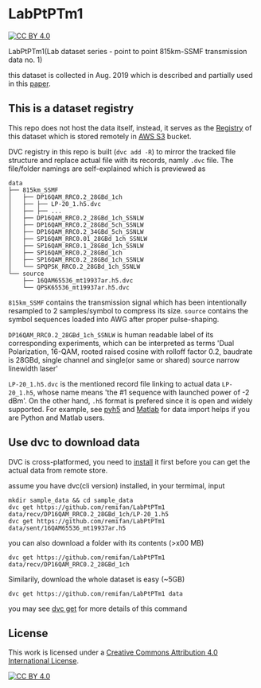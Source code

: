 # LabPtPTm1

[![CC BY 4.0][cc-by-shield]][cc-by]

LabPtPTm1(Lab dataset series - point to point 815km-SSMF transmission data no. 1)

this dataset is collected in Aug. 2019 which is described and partially used in this [paper](https://www.nature.com/articles/s41467-020-17516-7).


## This is a dataset registry

This repo does not host the data itself, instead, it serves as the [Registry](https://dvc.org/doc/use-cases/data-registries) of this dataset which is stored remotely in [AWS S3](https://aws.amazon.com/s3/) bucket.


DVC registry in this repo is built (`dvc add -R`) to mirror the tracked file structure and replace actual file with its records, namly `.dvc` file. The file/folder namings are self-explained which is previewed as

```
data
├── 815km_SSMF
│   ├── DP16QAM_RRC0.2_28GBd_1ch
│   ├── ├── LP-20_1.h5.dvc
│   ├── ├── ...
│   ├── DP16QAM_RRC0.2_28GBd_1ch_SSNLW
│   ├── DP16QAM_RRC0.2_28GBd_5ch_SSNLW
│   ├── DP16QAM_RRC0.2_34GBd_5ch_SSNLW
│   ├── SP16QAM_RRC0.01_28GBd_1ch_SSNLW
│   ├── SP16QAM_RRC0.1_28GBd_1ch_SSNLW
│   ├── SP16QAM_RRC0.2_28GBd_1ch
│   ├── SP16QAM_RRC0.2_28GBd_1ch_SSNLW
│   └── SPQPSK_RRC0.2_28GBd_1ch_SSNLW
└── source
    ├── 16QAM65536_mt19937ar.h5.dvc
    └── QPSK65536_mt19937ar.h5.dvc
```

`815km_SSMF` contains the transmission signal which has been intentionally resampled to 2 samples/symbol to compress its size. `source` contains the symbol sequences loaded into AWG after proper pulse-shaping.

`DP16QAM_RRC0.2_28GBd_1ch_SSNLW` is human readable label of its corresponding experiments, which can be interpreted as terms 'Dual Polarization, 16-QAM, rooted raised cosine with rolloff factor 0.2, baudrate is 28GBd, single channel and single(or same or shared) source narrow linewidth laser'

`LP-20_1.h5.dvc` is the mentioned record file linking to actual data `LP-20_1.h5`, whose name means 'the #1 sequence with launched power of -2 dBm'. On the other hand, `.h5` format is prefered since it is open and widely supported. For example, see [pyh5](https://www.h5py.org/) and [Matlab](https://www.mathworks.com/help/matlab/import_export/importing-hierarchical-data-format-hdf5-files.html) for data import helps if you are Python and Matlab users.


## Use dvc to download data

DVC is cross-platformed, you need to [install](https://dvc.org/doc/install) it first before you can get the actual data from remote store.

assume you have dvc(cli version) installed, in your termimal, input
```
mkdir sample_data && cd sample_data
dvc get https://github.com/remifan/LabPtPTm1 data/recv/DP16QAM_RRC0.2_28GBd_1ch/LP-20_1.h5
dvc get https://github.com/remifan/LabPtPTm1 data/sent/16QAM65536_mt19937ar.h5
```

you can also download a folder with its contents (>x00 MB)
```
dvc get https://github.com/remifan/LabPtPTm1 data/recv/DP16QAM_RRC0.2_28GBd_1ch
```

Similarily, download the whole dataset is easy (~5GB)

```
dvc get https://github.com/remifan/LabPtPTm1 data
```

you may see [dvc get](https://dvc.org/doc/command-reference/get) for more details of this command

## License

This work is licensed under a
[Creative Commons Attribution 4.0 International License][cc-by].

[![CC BY 4.0][cc-by-image]][cc-by]

[cc-by]: http://creativecommons.org/licenses/by/4.0/
[cc-by-image]: https://i.creativecommons.org/l/by/4.0/88x31.png
[cc-by-shield]: https://img.shields.io/badge/License-CC%20BY%204.0-lightgrey.svg

